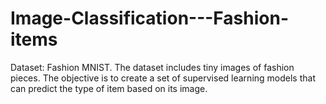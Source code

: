 # Image-Classification---Fashion-items
Dataset: Fashion MNIST. The dataset includes tiny images of fashion pieces. The objective is to create a set of supervised learning models that can predict the type of item based on its image.
